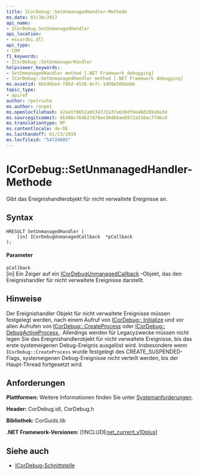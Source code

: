 ```yaml
---
title: ICorDebug::SetUnmanagedHandler-Methode
ms.date: 03/30/2017
api_name:
- ICorDebug.SetUnmanagedHandler
api_location:
- mscordbi.dll
api_type:
- COM
f1_keywords:
- ICorDebug::SetUnmanagerHandler
helpviewer_keywords:
- SetUnmanagedHandler method [.NET Framework debugging]
- ICorDebug::SetUnmanagedHandler method [.NET Framework debugging]
ms.assetid: 6b546be4-f86d-4536-8cfc-1d08e5066eb6
topic_type:
- apiref
author: rpetrusha
ms.author: ronpet
ms.openlocfilehash: 42ee1f0652a6534372a37a630df0e48d289a9a34
ms.sourcegitcommit: 6b308cf6d627d78ee36dbbae8972a310ac7fd6c8
ms.translationtype: MT
ms.contentlocale: de-DE
ms.lasthandoff: 01/23/2019
ms.locfileid: "54724605"
---
```

# <a name="icordebugsetunmanagedhandler-method"></a>ICorDebug::SetUnmanagedHandler-Methode
Gibt das Ereignishandlerobjekt für nicht verwaltete Ereignisse an.  
  
## <a name="syntax"></a>Syntax  
  
```  
HRESULT SetUnmanagedHandler (  
    [in] ICorDebugUnmanagedCallback  *pCallback  
);  
```  
  
#### <a name="parameters"></a>Parameter  
 `pCallback`  
 [in] Ein Zeiger auf ein [ICorDebugUnmanagedCallback](../../../../docs/framework/unmanaged-api/debugging/icordebugunmanagedcallback-interface.md) -Objekt, das den Ereignishandler für nicht verwaltete Ereignisse darstellt.  
  
## <a name="remarks"></a>Hinweise  
 Der Ereignishandler Objekt für nicht verwaltete Ereignisse müssen festgelegt werden, nach einem Aufruf von [ICorDebug:: Initialize](../../../../docs/framework/unmanaged-api/debugging/icordebug-initialize-method.md) und vor allen Aufrufen von [ICorDebug:: CreateProcess](../../../../docs/framework/unmanaged-api/debugging/icordebug-createprocess-method.md) oder [ICorDebug:: DebugActiveProcess ](../../../../docs/framework/unmanaged-api/debugging/icordebug-debugactiveprocess-method.md). Allerdings werden für Legacyzwecke müssen nicht legen Sie das Ereignishandlerobjekt für nicht verwaltete Ereignisse, bis das erste systemeigenen Debug-Ereignis ausgelöst wird. Insbesondere wenn `ICorDebug::CreateProcess` wurde festgelegt des CREATE_SUSPENDED-Flags, systemeigenen Debug-Ereignisse nicht verteilt werden, bis der Haupt-Thread fortgesetzt wird.  
  
## <a name="requirements"></a>Anforderungen  
 **Plattformen:** Weitere Informationen finden Sie unter [Systemanforderungen](../../../../docs/framework/get-started/system-requirements.md).  
  
 **Header:** CorDebug.idl, CorDebug.h  
  
 **Bibliothek:** CorGuids.lib  
  
 **.NET Framework-Versionen:** [!INCLUDE[net_current_v10plus](../../../../includes/net-current-v10plus-md.md)]  
  
## <a name="see-also"></a>Siehe auch
- [ICorDebug-Schnittstelle](../../../../docs/framework/unmanaged-api/debugging/icordebug-interface.md)
